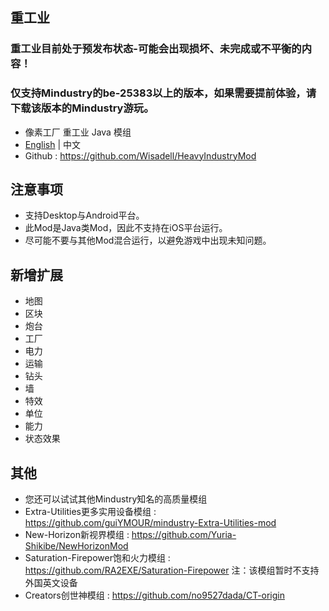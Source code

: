 ## 重工业
### 重工业目前处于预发布状态-可能会出现损坏、未完成或不平衡的内容！
### 仅支持Mindustry的be-25383以上的版本，如果需要提前体验，请下载该版本的Mindustry游玩。
- 像素工厂 重工业 Java 模组
- [English](README.md) | 中文
- Github : https://github.com/Wisadell/HeavyIndustryMod
## 注意事项
- 支持Desktop与Android平台。
- 此Mod是Java类Mod，因此不支持在iOS平台运行。
- 尽可能不要与其他Mod混合运行，以避免游戏中出现未知问题。
## 新增扩展
- 地图
- 区块
- 炮台
- 工厂
- 电力
- 运输
- 钻头
- 墙
- 特效
- 单位
- 能力
- 状态效果
## 其他
- 您还可以试试其他Mindustry知名的高质量模组
- Extra-Utilities更多实用设备模组 : https://github.com/guiYMOUR/mindustry-Extra-Utilities-mod
- New-Horizon新视界模组 : https://github.com/Yuria-Shikibe/NewHorizonMod
- Saturation-Firepower饱和火力模组 : https://github.com/RA2EXE/Saturation-Firepower 注：该模组暂时不支持外国英文设备
- Creators创世神模组 : https://github.com/no9527dada/CT-origin
